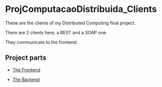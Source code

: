 # ProjComputacaoDistribuida_Clients

These are the clients of my Distributed Computing final project.

There are 2 clients here, a REST and a SOAP one.

They communicate to the frontend.

## Project parts

- [The Frontend](https://github.com/nunopenim/ProjComputacaoDistribuida_TomCat)

- [The Backend](https://github.com/nunopenim/ProjComputacaoDistribuida_Backend)
